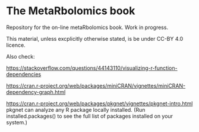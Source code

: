 # The MetaRbolomics book

Repository for the on-line metaRbolomics book. Work in progress.

This material, unless excplicitly otherwise stated, is be under CC-BY 4.0 licence.


Also check:

https://stackoverflow.com/questions/44143110/visualizing-r-function-dependencies

https://cran.r-project.org/web/packages/miniCRAN/vignettes/miniCRAN-dependency-graph.html

https://cran.r-project.org/web/packages/pkgnet/vignettes/pkgnet-intro.html
pkgnet can analyze any R package locally installed. (Run installed.packages() to see the full list of packages installed on your system.)

